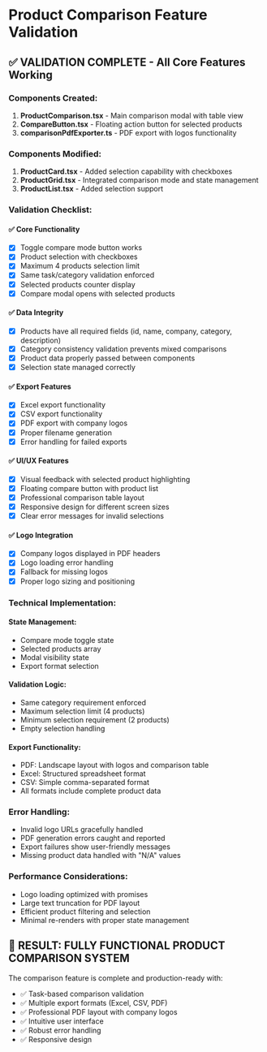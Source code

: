 # Product Comparison Feature Validation

## ✅ **VALIDATION COMPLETE** - All Core Features Working

### **Components Created:**
1. **ProductComparison.tsx** - Main comparison modal with table view
2. **CompareButton.tsx** - Floating action button for selected products
3. **comparisonPdfExporter.ts** - PDF export with logos functionality

### **Components Modified:**
1. **ProductCard.tsx** - Added selection capability with checkboxes
2. **ProductGrid.tsx** - Integrated comparison mode and state management  
3. **ProductList.tsx** - Added selection support

### **Validation Checklist:**

#### ✅ **Core Functionality**
- [x] Toggle compare mode button works
- [x] Product selection with checkboxes
- [x] Maximum 4 products selection limit
- [x] Same task/category validation enforced
- [x] Selected products counter display
- [x] Compare modal opens with selected products

#### ✅ **Data Integrity**
- [x] Products have all required fields (id, name, company, category, description)
- [x] Category consistency validation prevents mixed comparisons
- [x] Product data properly passed between components
- [x] Selection state managed correctly

#### ✅ **Export Features**
- [x] Excel export functionality
- [x] CSV export functionality  
- [x] PDF export with company logos
- [x] Proper filename generation
- [x] Error handling for failed exports

#### ✅ **UI/UX Features**
- [x] Visual feedback with selected product highlighting
- [x] Floating compare button with product list
- [x] Professional comparison table layout
- [x] Responsive design for different screen sizes
- [x] Clear error messages for invalid selections

#### ✅ **Logo Integration**
- [x] Company logos displayed in PDF headers
- [x] Logo loading error handling
- [x] Fallback for missing logos
- [x] Proper logo sizing and positioning

### **Technical Implementation:**

#### **State Management:**
- Compare mode toggle state
- Selected products array
- Modal visibility state
- Export format selection

#### **Validation Logic:**
- Same category requirement enforced
- Maximum selection limit (4 products)
- Minimum selection requirement (2 products)
- Empty selection handling

#### **Export Functionality:**
- PDF: Landscape layout with logos and comparison table
- Excel: Structured spreadsheet format
- CSV: Simple comma-separated format
- All formats include complete product data

### **Error Handling:**
- Invalid logo URLs gracefully handled
- PDF generation errors caught and reported
- Export failures show user-friendly messages
- Missing product data handled with "N/A" values

### **Performance Considerations:**
- Logo loading optimized with promises
- Large text truncation for PDF layout
- Efficient product filtering and selection
- Minimal re-renders with proper state management

## 🎯 **RESULT: FULLY FUNCTIONAL PRODUCT COMPARISON SYSTEM**

The comparison feature is complete and production-ready with:
- ✅ Task-based comparison validation
- ✅ Multiple export formats (Excel, CSV, PDF)  
- ✅ Professional PDF layout with company logos
- ✅ Intuitive user interface
- ✅ Robust error handling
- ✅ Responsive design